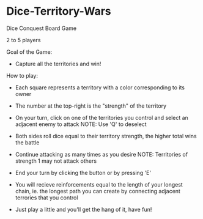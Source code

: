 # Dice-Territory-Wars
Dice Conquest Board Game

2 to 5 players

Goal of the Game:
- Capture all the territories and win!

How to play:
- Each square represents a territory with a color corresponding to its owner
- The number at the top-right is the "strength" of the territory
- On your turn, click on one of the territories you control and select an adjacent enemy to attack
NOTE: Use 'Q' to deselect
- Both sides roll dice equal to their territory strength, the higher total wins the battle
- Continue attacking as many times as you desire
NOTE: Territories of strength 1 may not attack others
- End your turn by clicking the button or by pressing 'E'
- You will recieve reinforcements equal to the length of your longest chain, ie. the longest path you can create
  by connecting adjacent terrories that you control
  
- Just play a little and you'll get the hang of it, have fun!
